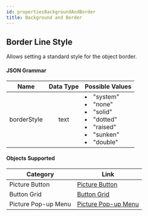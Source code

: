 ```yaml
---
id: propertiesBackgroundAndBorder
title: Background and Border
---
```


## Border Line Style

Allows setting a standard style for the object border.


#### JSON Grammar

|Name|Data Type|Possible Values|
|:---:|:---:|---|
|borderStyle|text |<li>"system"<li> "none"<li> "solid"<li> "dotted"<li> "raised"<li> "sunken"<li>"double"|


#### Objects Supported

|Category|Link| 
|---|---|
|Picture Button|[Picture Button](pictureButton_overview.md)|
|Button Grid|[Button Grid](buttonGrid_overview.md) |
|Picture Pop-up Menu|[Picture Pop-up Menu](picturePopupMenu_overview.md)|



